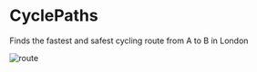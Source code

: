 # CyclePaths

Finds the fastest and safest cycling route from A to B in London


![route](https://user-images.githubusercontent.com/56730929/165828162-2a76f0d0-ba8c-431d-8b1b-1bdf2930dd2a.PNG)
